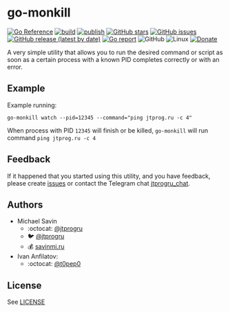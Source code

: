 # go-monkill

[![Go Reference](https://pkg.go.dev/badge/github.com/jtprogru/go-monkill.svg)](https://pkg.go.dev/github.com/jtprogru/go-monkill)
[![build](https://github.com/jtprogru/go-monkill/actions/workflows/build.yml/badge.svg)](https://github.com/jtprogru/go-monkill/actions/workflows/build.yml)
[![publish](https://github.com/jtprogru/go-monkill/actions/workflows/publish.yml/badge.svg)](https://github.com/jtprogru/go-monkill/actions/workflows/publish.yml)
[![GitHub stars](https://img.shields.io/github/stars/jtprogru/go-monkill.svg)](https://github.com/jtprogru/go-monkill/stargazers)
[![GitHub issues](https://img.shields.io/github/issues-raw/jtprogru/go-monkill)](https://github.com/jtprogru/go-monkill/issues)
[![GitHub release (latest by date)](https://img.shields.io/github/v/release/jtprogru/go-monkill)](https://github.com/jtprogru/go-monkill/releases/latest)
[![Go report](https://goreportcard.com/badge/github.com/jtprogru/go-monkill)](https://goreportcard.com/report/github.com/jtprogru/go-monkill)
![GitHub](https://img.shields.io/github/license/jtprogru/go-monkill)
![Linux](https://img.shields.io/badge/-Linux-grey?logo=linux)
[![Donate](https://img.shields.io/badge/-Donate-yellow?logo=paypal)](https://paypal.me/jtprogru)

A very simple utility that allows you to run the desired command or script as soon as a certain process with a known PID completes correctly or with an error.


## Example

Example running:
```shell
go-monkill watch --pid=12345 --command="ping jtprog.ru -c 4"
```

When process with PID `12345` will finish or be killed, `go-monkill` will run command `ping jtprog.ru -c 4`

## Feedback

If it happened that you started using this utility, and you have feedback, please create [issues](https://github.com/jtprogru/go-monkill/issues) or contact the Telegram chat [jtprogru_chat](https://t.me/jtprogru_chat).

## Authors

- Michael Savin
    - :octocat: [@jtprogru](https://www.github.com/jtprogru)
    - :bird: [@jtprogru](https://www.twitter.com/jtprogru)
    - :moneybag: [savinmi.ru](https://savinmi.ru)
- Ivan Anfilatov:
    - :octocat: [@t0pep0](https://github.com/t0pep0)

## License

See [LICENSE](LICENSE)
